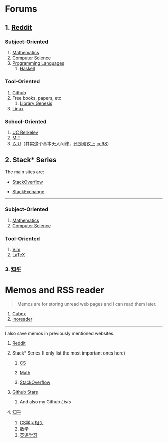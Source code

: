 # Forums

## 1. [Reddit](https://reddit.com)

### Subject-Oriented

1. [Mathematics](https://www.reddit.com/r/math/)
2. [Computer Science](https://www.reddit.com/r/computerscience/)
3. [Programming Languages](https://www.reddit.com/r/learnprogramming/)
   1. [Haskell](https://www.reddit.com/r/haskell/)

### Tool-Oriented

1. [Github](https://www.reddit.com/r/github/)
2. Free books, papers, etc
   1. [Library Genesis](https://www.reddit.com/r/libgen/)
3. [Linux](https://www.reddit.com/r/linux/)

### School-Oriented

1. [UC Berkeley](https://www.reddit.com/r/berkeley/)
2. [MIT](https://www.reddit.com/r/MIT)
3. [ZJU](https://www.reddit.com/r/zju/)（其实这个基本无人问津，还是建议上 [cc98](https://www.cc98.org)）

## 2. Stack* Series

The main sites are:

- [StackOverflow](https://stackoverflow.com/)

- [StackExchange](https://stackexchange.com/)

---

### Subject-Oriented

1. [Mathematics](https://math.stackexchange.com)
2. [Computer Science](https://cs.stackexchange.com)

### Tool-Oriented

1. [Vim](https://vi.stackexchange.com/)
2. [LaTeX](https://tex.stackexchange.com/)

### 3. [知乎](https://www.zhihu.com)

# Memos and RSS reader

> Memos are for storing unread web pages and I can read them later.

1. [Cubox](https://cubox.cc/my/inbox)
2. [Inoreader](https://www.inoreader.com/all_articles)

---

I also save memos in previously mentioned websites.

1. [Reddit](https://www.reddit.com/user/MaxTerraeDickens/saved/)

2. Stack* Series (I only list the most important ones here)

   1. [CS](https://cs.stackexchange.com/users/saves/157627/all)
   2. [Math](https://math.stackexchange.com/users/saves/1105712/all)

   3. [StackOverflow](https://stackoverflow.com/users/saves/12762329/all)

3. [Github Stars](https://github.com/MTDickens?tab=stars)

   1. And also my Github *Lists*

4. [知乎](https://www.zhihu.com/people/mtdickens/collections)

   1. [CS学习相关](https://www.zhihu.com/collection/827970906)
   2. [数学](https://www.zhihu.com/collection/837162188)
   3. [英语学习](https://www.zhihu.com/collection/825236937)